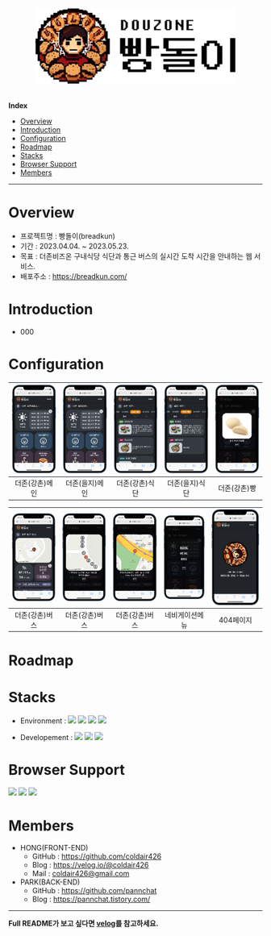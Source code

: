 <br/>
<div align = "center"><img src="./public/logo/breadkunLogoLightMode.png" alt="breadkun logo" width="400px"></div>
<br/>
<!-- Index -->

**Index**

<ul>
    <li><a href="#overview">Overview</a></li>
    <li><a href="#introduction">Introduction</a></li>
    <li><a href="#configuration">Configuration</a></li>
    <li><a href="#roadmap">Roadmap</a></li>
    <li><a href="#stacks">Stacks</a></li>
   <li><a href="#browser-support">Browser Support</a></li>
   <li><a href="#members">Members</a></li>
</ul>

---

# Overview

- 프로젝트명 : 빵돌이(breadkun)
- 기간 : 2023.04.04. ~ 2023.05.23.
- 목표 : 더존비즈온 구내식당 식단과 통근 버스의 실시간 도착 시간을 안내하는 웹 서비스.
- 배포주소 : https://breadkun.com/

# Introduction

- 000

# Configuration

| <img src="./readmeImgs/k_main.png" alt="더존(강촌)메인"> | <img src="./readmeImgs/u_main.png" alt="더존(을지)메인"> | <img src="./readmeImgs/k_meal.png" alt="더존(강촌)식단"> | <img src="./readmeImgs/u_meal.png" alt="더존(을지)식단"> | <img src="./readmeImgs/k_bread.png" alt="더존(강촌)빵"> |
| :------------------------------------------------------: | :------------------------------------------------------: | :------------------------------------------------------: | :------------------------------------------------------: | :-----------------------------------------------------: |
|                      더존(강촌)메인                      |                      더존(을지)메인                      |                      더존(강촌)식단                      |                      더존(을지)식단                      |                      더존(강촌)빵                       |

| <img src="./readmeImgs/k_bus.png" alt=""> | <img src="./readmeImgs/k_bus-detail.png" alt=""> | <img src="./readmeImgs/k_bus-detail2.png" alt=""> | <img src="./readmeImgs/nav-menu.png" alt="네비게이션메뉴"> | <img src="./readmeImgs/404page.png" alt="404page"> |
| :---------------------------------------: | :----------------------------------------------: | :-----------------------------------------------: | :--------------------------------------------------------: | :------------------------------------------------: |
|              더존(강촌)버스               |                  더존(강촌)버스                  |                  더존(강촌)버스                   |                       네비게이션메뉴                       |                     404페이지                      |

# Roadmap

<!-- - [x] Web font woff
- [x] CSS reset (styled-reset)
- [x] router (react-router-dom)
- [x] Display the current page
- [x] Vertical scrolling of the digital menu
- [x] Blur effect and fixation of `<SlideBox>`
- [x] Automatically generate QR codes
- [x] 404페이지
- [ ] SEO(검색엔진최적화)
- [ ] PWA(progressive web app)
- [ ] Context API
- [ ] 최근 본 메뉴판 목록
- [ ] 웹팩
- [ ] DB, BE
- [ ] 전자메뉴판 번역기 -->

# Stacks

- Environment : <img src = "https://img.shields.io/badge/VSCode-007ACC?logo=visual studio code" > <img src = "https://img.shields.io/badge/Git-F05032?logo=git&logoColor=white" > <img src = "https://img.shields.io/badge/GitHub-181717?logo=github" > <img src = "https://img.shields.io/badge/Firebase-FFCA28?logo=Firebase&logoColor=white" >

- Developement : <img src = "https://img.shields.io/badge/React-61DAFB?logo=react&logoColor=white" > <img src = "https://img.shields.io/badge/TypeScript-3178C6?logo=TypeScript&logoColor=white" > <img src = "https://img.shields.io/badge/SASS-CC6699?logo=SASS&logoColor=white" >

# Browser Support

<img src = "https://img.shields.io/badge/AppleSafari-000000?logo=safari&logoColor=white" > <img src = "https://img.shields.io/badge/GoogleChrome-4285F4?logo=googlechrome&logoColor=white" > <img src = "https://img.shields.io/badge/MicrosoftEdge-0078D7?logo=microsoftedge&logoColor=white" >

# Members

- HONG(FRONT-END)
  - GitHub : https://github.com/coldair426
  - Blog : https://velog.io/@coldair426
  - Mail : coldair426@gmail.com
- PARK(BACK-END)
  - GitHub : https://github.com/pannchat
  - Blog : https://pannchat.tistory.com/

---

**Full README가 보고 싶다면 [velog](https://velog.io/@coldair426/series/breadkun)를 참고하세요.**
